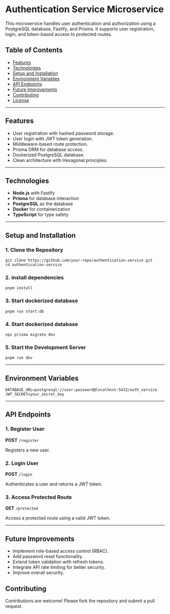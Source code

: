 # Authentication Service Microservice

This microservice handles user authentication and authorization using a PostgreSQL database, Fastify, and Prisma. It supports user registration, login, and token-based access to protected routes.

## Table of Contents
- [Features](#features)
- [Technologies](#technologies)
- [Setup and Installation](#setup-and-installation)
- [Environment Variables](#environment-variables)
- [API Endpoints](#api-endpoints)
- [Future Improvements](#future-improvements)
- [Contributing](#contributing)
- [License](#license)

---

## Features

- User registration with hashed password storage.
- User login with JWT token generation.
- Middleware-based route protection.
- Prisma ORM for database access.
- Dockerized PostgreSQL database.
- Clean architecture with Hexagonal principles.

---

## Technologies

- **Node.js** with Fastify
- **Prisma** for database interaction
- **PostgreSQL** as the database
- **Docker** for containerization
- **TypeScript** for type safety

---

## Setup and Installation

### 1. Clone the Repository

```
git clone https://github.com/your-repo/authentication-service.git
cd authentication-service
```

### 2. install dependencies

```
pnpm install
```

### 3. Start dockerized database

```
pnpm run start:db
```

### 4. Start dockerized database

```
npx prisma migrate dev
```

### 5. Start the Development Server

```
pnpm run dev
```

---

## Environment Variables

```
DATABASE_URL=postgresql://user:password@localhost:5432/auth_service
JWT_SECRET=your_secret_key
```

---

## API Endpoints

### 1. Register User

**POST** `/register`

Registers a new user.

### 2. Login User

**POST** `/login`

Authenticates a user and returns a JWT token.

### 3. Access Protected Route

**GET** `/protected`

Access a protected route using a valid JWT token.

---

## Future Improvements

- Implement role-based access control (RBAC).
- Add password reset functionality.
- Extend token validation with refresh tokens.
- Integrate API rate limiting for better security.
- Improve overall security.

## Contributing

Contributions are welcome! Please fork the repository and submit a pull request.